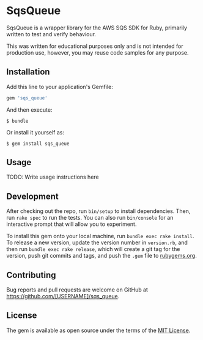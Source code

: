 # SqsQueue

SqsQueue is a wrapper library for the AWS SQS SDK for Ruby, primarily written to test and verify behaviour.

This was written for educational purposes only and is not intended for production use, however, you may reuse code samples for any purpose.

## Installation

Add this line to your application's Gemfile:

```ruby
gem 'sqs_queue'
```

And then execute:

    $ bundle

Or install it yourself as:

    $ gem install sqs_queue

## Usage

TODO: Write usage instructions here

## Development

After checking out the repo, run `bin/setup` to install dependencies. Then, run `rake spec` to run the tests. You can also run `bin/console` for an interactive prompt that will allow you to experiment.

To install this gem onto your local machine, run `bundle exec rake install`. To release a new version, update the version number in `version.rb`, and then run `bundle exec rake release`, which will create a git tag for the version, push git commits and tags, and push the `.gem` file to [rubygems.org](https://rubygems.org).

## Contributing

Bug reports and pull requests are welcome on GitHub at https://github.com/[USERNAME]/sqs_queue.

## License

The gem is available as open source under the terms of the [MIT License](https://opensource.org/licenses/MIT).
